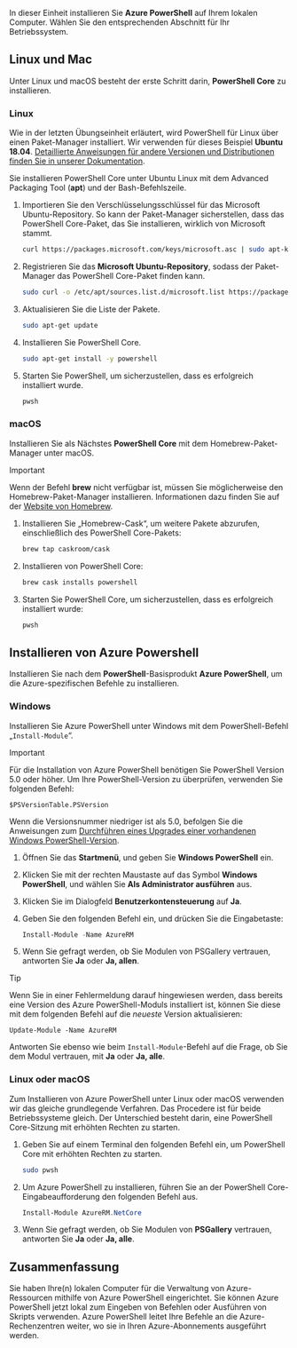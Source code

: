 In dieser Einheit installieren Sie **Azure PowerShell** auf Ihrem lokalen Computer. Wählen Sie den entsprechenden Abschnitt für Ihr Betriebssystem.

## <a name="linux-and-mac"></a>Linux und Mac
Unter Linux und macOS besteht der erste Schritt darin, **PowerShell Core** zu installieren.

### <a name="linux"></a>Linux
Wie in der letzten Übungseinheit erläutert, wird PowerShell für Linux über einen Paket-Manager installiert. Wir verwenden für dieses Beispiel **Ubuntu 18.04**. [Detaillierte Anweisungen für andere Versionen und Distributionen finden Sie in unserer Dokumentation](https://docs.microsoft.com/powershell/scripting/setup/installing-powershell-core-on-linux).

Sie installieren PowerShell Core unter Ubuntu Linux mit dem Advanced Packaging Tool (**apt**) und der Bash-Befehlszeile. 

1. Importieren Sie den Verschlüsselungsschlüssel für das Microsoft Ubuntu-Repository. So kann der Paket-Manager sicherstellen, dass das PowerShell Core-Paket, das Sie installieren, wirklich von Microsoft stammt.

    ```bash
    curl https://packages.microsoft.com/keys/microsoft.asc | sudo apt-key add -
    ```

1. Registrieren Sie das **Microsoft Ubuntu-Repository**, sodass der Paket-Manager das PowerShell Core-Paket finden kann.

    ```bash
    sudo curl -o /etc/apt/sources.list.d/microsoft.list https://packages.microsoft.com/config/ubuntu/18.04/prod.list
    ```

1. Aktualisieren Sie die Liste der Pakete.

    ```bash
    sudo apt-get update
    ```

1. Installieren Sie PowerShell Core.

    ```bash
    sudo apt-get install -y powershell
    ```

1. Starten Sie PowerShell, um sicherzustellen, dass es erfolgreich installiert wurde.

    ```bash
    pwsh
    ```

### <a name="macos"></a>macOS
Installieren Sie als Nächstes **PowerShell Core** mit dem Homebrew-Paket-Manager unter macOS.

> [!IMPORTANT]
> Wenn der Befehl **brew** nicht verfügbar ist, müssen Sie möglicherweise den Homebrew-Paket-Manager installieren. Informationen dazu finden Sie auf der [Website von Homebrew](https://brew.sh/).

1. Installieren Sie „Homebrew-Cask“, um weitere Pakete abzurufen, einschließlich des PowerShell Core-Pakets:

    ```bash
    brew tap caskroom/cask
    ```

1. Installieren von PowerShell Core:

    ```bash
    brew cask installs powershell
    ```

1. Starten Sie PowerShell Core, um sicherzustellen, dass es erfolgreich installiert wurde:

    ```bash
    pwsh
    ```

## <a name="install-azure-powershell"></a>Installieren von Azure Powershell
Installieren Sie nach dem **PowerShell**-Basisprodukt **Azure PowerShell**, um die Azure-spezifischen Befehle zu installieren.

### <a name="windows"></a>Windows
Installieren Sie Azure PowerShell unter Windows mit dem PowerShell-Befehl „`Install-Module`“.

> [!IMPORTANT]
> Für die Installation von Azure PowerShell benötigen Sie PowerShell Version 5.0 oder höher. Um Ihre PowerShell-Version zu überprüfen, verwenden Sie folgenden Befehl: 
>
> `$PSVersionTable.PSVersion` 
>
>Wenn die Versionsnummer niedriger ist als 5.0, befolgen Sie die Anweisungen zum [Durchführen eines Upgrades einer vorhandenen Windows PowerShell-Version](https://docs.microsoft.com/powershell/scripting/setup/installing-windows-powershell?view=powershell-6#upgrading-existing-windows-powershell).

1. Öffnen Sie das **Startmenü**, und geben Sie **Windows PowerShell** ein.

1. Klicken Sie mit der rechten Maustaste auf das Symbol **Windows PowerShell**, und wählen Sie **Als Administrator ausführen** aus.

1. Klicken Sie im Dialogfeld **Benutzerkontensteuerung** auf **Ja**.

1. Geben Sie den folgenden Befehl ein, und drücken Sie die Eingabetaste:

    ```powershell
    Install-Module -Name AzureRM
    ```

1. Wenn Sie gefragt werden, ob Sie Modulen von PSGallery vertrauen, antworten Sie **Ja** oder **Ja, allen**.

> [!TIP]
> Wenn Sie in einer Fehlermeldung darauf hingewiesen werden, dass bereits eine Version des Azure PowerShell-Moduls installiert ist, können Sie diese mit dem folgenden Befehl auf die _neueste_ Version aktualisieren:
> 
> `Update-Module -Name AzureRM`
> 
> Antworten Sie ebenso wie beim `Install-Module`-Befehl auf die Frage, ob Sie dem Modul vertrauen, mit **Ja** oder **Ja, alle**.

### <a name="linux-or-macos"></a>Linux oder macOS
Zum Installieren von Azure PowerShell unter Linux oder macOS verwenden wir das gleiche grundlegende Verfahren. Das Procedere ist für beide Betriebssysteme gleich. Der Unterschied besteht darin, eine PowerShell Core-Sitzung mit erhöhten Rechten zu starten.

1. Geben Sie auf einem Terminal den folgenden Befehl ein, um PowerShell Core mit erhöhten Rechten zu starten.

    ```bash
    sudo pwsh
    ```

1. Um Azure PowerShell zu installieren, führen Sie an der PowerShell Core-Eingabeaufforderung den folgenden Befehl aus.

    ```powershell
    Install-Module AzureRM.NetCore
    ```

1. Wenn Sie gefragt werden, ob Sie Modulen von **PSGallery** vertrauen, antworten Sie **Ja** oder **Ja, alle**.

## <a name="summary"></a>Zusammenfassung
Sie haben Ihre(n) lokalen Computer für die Verwaltung von Azure-Ressourcen mithilfe von Azure PowerShell eingerichtet. Sie können Azure PowerShell jetzt lokal zum Eingeben von Befehlen oder Ausführen von Skripts verwenden. Azure PowerShell leitet Ihre Befehle an die Azure-Rechenzentren weiter, wo sie in Ihren Azure-Abonnements ausgeführt werden.